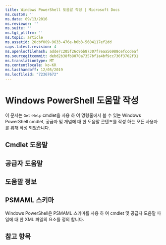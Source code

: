```yaml
---
title: Windows PowerShell 도움말 작성 | Microsoft Docs
ms.custom: ''
ms.date: 09/13/2016
ms.reviewer: ''
ms.suite: ''
ms.tgt_pltfrm: ''
ms.topic: article
ms.assetid: 20cbf009-9633-476e-b0b3-5604117ef2dd
caps.latest.revision: 4
ms.openlocfilehash: adde7c205f26c9bb87307f7eaa56988cefccdeaf
ms.sourcegitcommit: debd2b38fb8070a7357bf1a4bf9cc736f3702f31
ms.translationtype: MT
ms.contentlocale: ko-KR
ms.lasthandoff: 12/05/2019
ms.locfileid: "72367672"
---
```

# <a name="writing-windows-powershell-help"></a>Windows PowerShell 도움말 작성

이 문서는 `Get-Help` cmdlet을 사용 하 여 명령줄에서 볼 수 있는 Windows PowerShell cmdlet, 공급자 및 개념에 대 한 도움말 콘텐츠를 작성 하는 모든 사용자를 위해 작성 되었습니다.

## <a name="cmdlet-help"></a>Cmdlet 도움말

## <a name="provider-help"></a>공급자 도움말

## <a name="about-help"></a>도움말 정보

## <a name="psmaml-schema"></a>PSMAML 스키마

 Windows PowerShell은 PSMAML 스키마를 사용 하 여 cmdlet 및 공급자 도움말 파일에 대 한 XML 파일의 요소를 정의 합니다.

## <a name="see-also"></a>참고 항목
